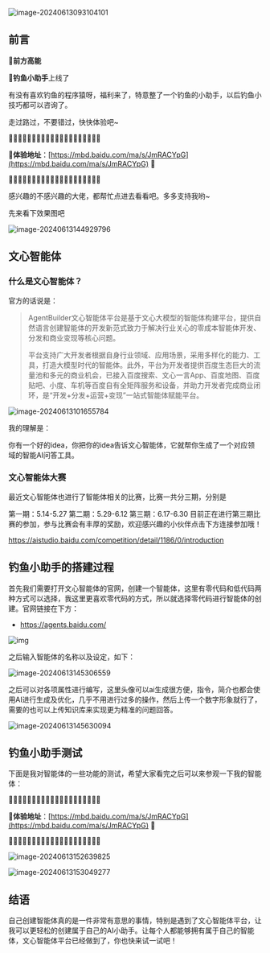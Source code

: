 ![image-20240613093104101](https://image.xiaoxiaofeng.site/blog/2024/06/13/xxf-20240613093104.png?xxfjava)

## 前言

🚀**前方高能**

🚀**钓鱼小助手**上线了

有没有喜欢钓鱼的程序猿呀，福利来了，特意整了一个钓鱼的小助手，以后钓鱼小技巧都可以咨询了。

走过路过，不要错过，快快体验吧~

🚀🚀🚀🚀🚀🚀🚀🚀🚀🚀🚀🚀🚀🚀🚀🚀🚀🚀🚀🚀

🚀**体验地址**：[https://mbd.baidu.com/ma/s/JmRACYpG](https://mbd.baidu.com/ma/s/JmRACYpG)   🚀

🚀🚀🚀🚀🚀🚀🚀🚀🚀🚀🚀🚀🚀🚀🚀🚀🚀🚀🚀🚀

感兴趣的不感兴趣的大佬，都帮忙点进去看看吧。多多支持我哟~

先来看下效果图吧

![image-20240613144929796](https://image.xiaoxiaofeng.site/blog/2024/06/13/xxf-20240613144930.png?xxfjava)

## 文心智能体

### 什么是文心智能体？

官方的话说是：

>  AgentBuilder文心智能体平台是基于文心大模型的智能体构建平台，提供自然语言创建智能体的开发新范式致力于解决行业关心的零成本智能体开发、分发和商业变现等核心问题。
>
> 平台支持广大开发者根据自身行业领域、应用场景，采用多样化的能力、工具，打造大模型时代的智能体。此外，平台为开发者提供百度生态巨大的流量池和多元的商业机会，已接入百度搜索、文心一言App、百度地图、百度贴吧、小度、车机等百度自有全矩阵服务和设备，并助力开发者完成商业闭环，是“开发+分发+运营+变现”一站式智能体赋能平台。

![image-20240613101655784](https://image.xiaoxiaofeng.site/blog/2024/06/13/xxf-20240613101655.png?xxfjava)

我的理解是：

你有一个好的idea，你把你的idea告诉文心智能体，它就帮你生成了一个对应领域的智能AI问答工具。

### 文心智能体大赛
最近文心智能体也进行了智能体相关的比赛，比赛一共分三期，分别是

第一期：5.14-5.27
第二期：5.29-6.12
第三期：6.17-6.30
目前正在进行第三期比赛的参加，参与比赛会有丰厚的奖励，欢迎感兴趣的小伙伴点击下方连接参加哦！

https://aistudio.baidu.com/competition/detail/1186/0/introduction

## 钓鱼小助手的搭建过程

首先我们需要打开文心智能体的官网，创建一个智能体，这里有零代码和低代码两种方式可以选择，我这里更喜欢零代码的方式，所以就选择零代码进行智能体的创建。官网链接在下方：

- https://agents.baidu.com/

![img](https://image.xiaoxiaofeng.site/blog/2024/06/13/xxf-20240613143424.png?xxfjava)

之后输入智能体的名称以及设定，如下：

![image-20240613145306559](https://image.xiaoxiaofeng.site/blog/2024/06/13/xxf-20240613145306.png?xxfjava)

之后可以对各项属性进行编写，这里头像可以ai生成很方便，指令，简介也都会使用AI进行生成及优化，几乎不用进行过多的操作，然后上传一个数字形象就行了，需要的也可以上传知识库来实现更为精准的问题回答。

![image-20240613145630094](https://image.xiaoxiaofeng.site/blog/2024/06/13/xxf-20240613145630.png?xxfjava)

## 钓鱼小助手测试

下面是我对智能体的一些功能的测试，希望大家看完之后可以来参观一下我的智能体：

🚀🚀🚀🚀🚀🚀🚀🚀🚀🚀🚀🚀🚀🚀🚀🚀🚀🚀🚀🚀

🚀**体验地址**：[https://mbd.baidu.com/ma/s/JmRACYpG](https://mbd.baidu.com/ma/s/JmRACYpG)   🚀

🚀🚀🚀🚀🚀🚀🚀🚀🚀🚀🚀🚀🚀🚀🚀🚀🚀🚀🚀🚀

![image-20240613152639825](https://image.xiaoxiaofeng.site/blog/2024/06/13/xxf-20240613153100.png?xxfjava)

![image-20240613153049277](https://image.xiaoxiaofeng.site/blog/2024/06/13/xxf-20240613153049.png?xxfjava)

## 结语

自己创建智能体真的是一件非常有意思的事情，特别是遇到了文心智能体平台，让我可以更轻松的创建属于自己的AI小助手。让每个人都能够拥有属于自己的智能体，文心智能体平台已经做到了，你也快来试一试吧！

